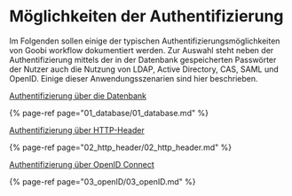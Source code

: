 # Möglichkeiten der Authentifizierung

Im Folgenden sollen einige der typischen Authentifizierungsmöglichkeiten von Goobi workflow dokumentiert werden. Zur Auswahl steht neben der Authentifizierung mittels der in der Datenbank gespeicherten Passwörter der Nutzer auch die Nutzung von LDAP, Active Directory, CAS, SAML und OpenID. Einige dieser Anwendungsszenarien sind hier beschrieben.

[Authentifizierung über die Datenbank](01_database/01_database.md)

{% page-ref page="01_database/01_database.md" %}

[Authentifizierung über HTTP-Header](02_http_header/02_http_header.md)

{% page-ref page="02_http_header/02_http_header.md" %}

[Authentifizierung über OpenID Connect](03_openID/03_openID.md)

{% page-ref page="03_openID/03_openID.md" %}